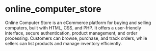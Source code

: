 # online_computer_store
Online Computer Store is an eCommerce platform for buying and selling computers, built with HTML, CSS, and PHP. It offers a user-friendly interface, secure authentication, product management, and order processing. Customers can browse, purchase, and track orders, while sellers can list products and manage inventory efficiently.
